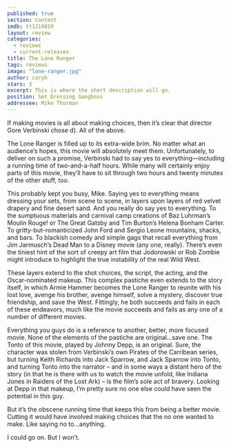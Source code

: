 ```yaml
---
published: true
section: Content
imdb: tt1210819
layout: review
categories: 
  - reviews
  - current-releases
title: The Lone Ranger
tags: reviews
image: "lone-ranger.jpg"
author: coryh
stars: 3
excerpt: This is where the short description will go.
position: Set Dressing Gangboss
addressee: Mike Thurman
---
```


If making movies is all about making choices, then it’s clear that director Gore Verbinski chose d). All of the above.

The Lone Ranger is  filled up to its extra-wide brim. No matter what an audience’s hopes, this movie will absolutely meet them. Unfortunately, to deliver on such a promise, Verbinski had to say yes to everything—including a running time of two-and-a-half hours. While many will certainly enjoy parts of this movie, they’ll have to sit through two hours and twenty minutes of the other stuff, too.

This probably kept you busy, Mike. Saying yes to everything means dressing your sets, from scene to scene, in layers upon layers of red velvet drapery and fine desert sand. And you really do say yes to everything. To the sumptuous materials and carnival camp creations of Baz Luhrman’s Moulin Rouge! or The Great Gatsby and Tim Burton’s Helena Bonham Carter. To gritty-but-romanticized John Ford and Sergio Leone mountains, shacks, and bars. To blackish comedy and simple gags that recall everything from Jim Jarmusch’s Dead Man to a Disney movie (any one, really). There’s even the tiniest hint of the sort of creepy art film that Jodorowski or Rob Zombie might introduce to highlight the true instability of the real Wild West.

These layers extend to the shot choices, the script, the acting, and the Oscar-nominated makeup. This complex pastiche even extends to the story itself, in which Armie Hammer becomes the Lone Ranger to reunite with his lost love, avenge his brother, avenge himself, solve a mystery, discover true friendship, and save the West. Fittingly, he both succeeds and fails in each of these endeavors, much like the movie succeeds and fails as any one of a number of different movies.

Everything you guys do is a reference to another, better, more focused movie. None of the elements of the pastiche are original…save one. The Tonto of this movie, played by Johnny Depp, is an original. Sure, the character was stolen from Verbinski’s own Pirates of the Carribean series, but turning Keith Richards into Jack Sparrow, and Jack Sparrow into Tonto, and turning Tonto into the narrator – and in some ways a distant hero of the story (in that he is there with us to watch the movie unfold, like Indiana Jones in Raiders of the Lost Ark) – is the film’s sole act of bravery. Looking at Depp in that makeup, I’m pretty sure no one else could have seen the potential in this guy.

But it’s the obscene running time that keeps this from being a better movie. Cutting it would have involved making choices that the no one wanted to make. Like saying no to…anything.

I could go on. But I won’t.